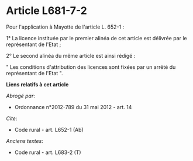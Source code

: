 # Article L681-7-2

Pour l'application à Mayotte de l'article L. 652-1 : 

1° La licence instituée par le premier alinéa de cet article est délivrée par le représentant de l'Etat ; 

2° Le second alinéa du même article est ainsi rédigé : 

" Les conditions d'attribution des licences sont fixées par un arrêté du représentant de l'Etat ".

**Liens relatifs à cet article**

_Abrogé par_:

  - Ordonnance n°2012-789 du 31 mai 2012 - art. 14

_Cite_:

  - Code rural - art. L652-1 (Ab)

_Anciens textes_:

  - Code rural - art. L683-2 (T)
